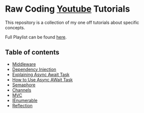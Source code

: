 # Raw Coding [Youtube](https://www.youtube.com/channel/UCP_jWxjn__YXmo4iU7Low0g?view_as=subscriber) Tutorials 
This repository is a collection of my one off tutorials about specific concepts.

Full Playlist can be found [here](https://www.youtube.com/playlist?list=PLOeFnOV9YBa43HKvIhBUMK6UhSjP2kizx).

## Table of contents
- [Middleware](https://youtu.be/xWWj0zGKS-k)
- [Dependency Injection](https://youtu.be/NkTF_6IQPiY)
- [Explaining Async Await Task](https://youtu.be/il9gl8MH17s)
- [How to Use Async AWait Task](https://youtu.be/3GhKdDCvtKE)
- [Semaphore](https://youtu.be/GKjM4AX8NME)
- [Channels](https://youtu.be/E0Ld7ZgE4oY)
- [MVC](https://youtu.be/u4O-b1BJg98)
- [IEnumerable](https://youtu.be/at6weLnskpU)
- [Reflection](https://youtu.be/cdG2JxuZvNI)
